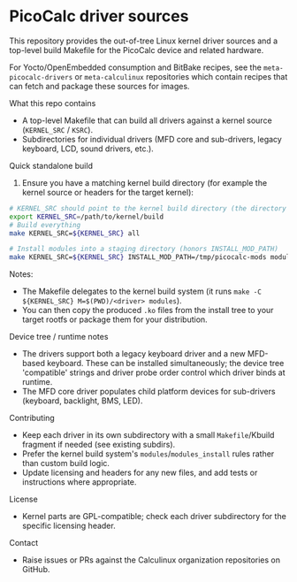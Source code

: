    # PicoCalc driver sources

   This repository provides the out-of-tree Linux kernel driver sources and a top-level build Makefile for the PicoCalc device and related hardware.

   For Yocto/OpenEmbedded consumption and BitBake recipes, see the `meta-picocalc-drivers` or `meta-calculinux` repositories which contain recipes that can fetch and package these sources for images.

   What this repo contains
   - A top-level Makefile that can build all drivers against a kernel source (`KERNEL_SRC` / `KSRC`).
   - Subdirectories for individual drivers (MFD core and sub-drivers, legacy keyboard, LCD, sound drivers, etc.).

   Quick standalone build
   1. Ensure you have a matching kernel build directory (for example the kernel source or headers for the target kernel):

   ```bash
   # KERNEL_SRC should point to the kernel build directory (the directory with the top-level Makefile)
   export KERNEL_SRC=/path/to/kernel/build
   # Build everything
   make KERNEL_SRC=${KERNEL_SRC} all

   # Install modules into a staging directory (honors INSTALL_MOD_PATH)
   make KERNEL_SRC=${KERNEL_SRC} INSTALL_MOD_PATH=/tmp/picocalc-mods modules_install
   ```

   Notes:
   - The Makefile delegates to the kernel build system (it runs `make -C ${KERNEL_SRC} M=$(PWD)/<driver> modules`).
   - You can then copy the produced `.ko` files from the install tree to your target rootfs or package them for your distribution.

   Device tree / runtime notes
   - The drivers support both a legacy keyboard driver and a new MFD-based keyboard. These can be installed simultaneously; the device tree 'compatible' strings and driver probe order control which driver binds at runtime.
   - The MFD core driver populates child platform devices for sub-drivers (keyboard, backlight, BMS, LED).

   Contributing
   - Keep each driver in its own subdirectory with a small `Makefile`/Kbuild fragment if needed (see existing subdirs).
   - Prefer the kernel build system's `modules`/`modules_install` rules rather than custom build logic.
   - Update licensing and headers for any new files, and add tests or instructions where appropriate.

   License
   - Kernel parts are GPL-compatible; check each driver subdirectory for the specific licensing header.

   Contact
   - Raise issues or PRs against the Calculinux organization repositories on GitHub.
